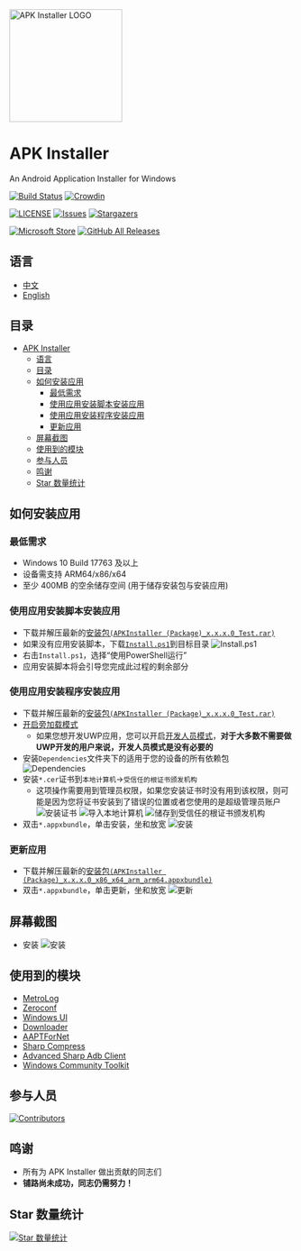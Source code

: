 <img alt="APK Installer LOGO" src="logo.png" width="200px"/>

# APK Installer
An Android Application Installer for Windows

[![Build Status](https://dev.azure.com/wherewhere/APK-Installer/_apis/build/status/Paving-Base.APK-Installer?branchName=main)](https://dev.azure.com/wherewhere/APK-Installer/_build/latest?definitionId=7&branchName=main "Build Status")
[![Crowdin](https://badges.crowdin.net/APKInstaller/localized.svg)](https://crowdin.com/project/APKInstaller "Crowdin")

[![LICENSE](https://img.shields.io/github/license/Paving-Base/APK-Installer.svg?label=License&style=flat-square)](https://github.com/Paving-Base/APK-Installer/blob/master/LICENSE "LICENSE")
[![Issues](https://img.shields.io/github/issues/Paving-Base/APK-Installer.svg?label=Issues&style=flat-square)](https://github.com/Paving-Base/APK-Installer/issues "Issues")
[![Stargazers](https://img.shields.io/github/stars/Paving-Base/APK-Installer.svg?label=Stars&style=flat-square)](https://github.com/Paving-Base/APK-Installer/stargazers "Stargazers")

[![Microsoft Store](https://img.shields.io/badge/download-%e4%b8%8b%e8%bd%bd-magenta.svg?label=Microsoft%20Store&logo=Microsoft&style=for-the-badge&color=11a2f8)](https://www.microsoft.com/store/apps/9P2JFQ43FPPG "Microsoft Store")
[![GitHub All Releases](https://img.shields.io/github/downloads/Paving-Base/APK-Installer/total.svg?label=DOWNLOAD&logo=github&style=for-the-badge)](https://github.com/Paving-Base/APK-Installer/releases/latest "GitHub All Releases")

## 语言
 - [中文](README.md)
 - [English](README.en-US.md)

## 目录
- [APK Installer](#apk-installer)
  - [语言](#语言)
  - [目录](#目录)
  - [如何安装应用](#如何安装应用)
    - [最低需求](#最低需求)
    - [使用应用安装脚本安装应用](#使用应用安装脚本安装应用)
    - [使用应用安装程序安装应用](#使用应用安装程序安装应用)
    - [更新应用](#更新应用)
  - [屏幕截图](#屏幕截图)
  - [使用到的模块](#使用到的模块)
  - [参与人员](#参与人员)
  - [鸣谢](#鸣谢)
  - [Star 数量统计](#star-数量统计)

## 如何安装应用
### 最低需求
- Windows 10 Build 17763 及以上
- 设备需支持 ARM64/x86/x64
- 至少 400MB 的空余储存空间 (用于储存安装包与安装应用)

### 使用应用安装脚本安装应用
- 下载并解压最新的[安装包`(APKInstaller (Package)_x.x.x.0_Test.rar)`](https://github.com/Paving-Base/APK-Installer/releases/latest "下载安装包")
- 如果没有应用安装脚本，下载[`Install.ps1`](Install.ps1)到目标目录
![Install.ps1](Images/Guides/Snipaste_2019-10-12_22-49-11.png)
- 右击`Install.ps1`，选择“使用PowerShell运行”
- 应用安装脚本将会引导您完成此过程的剩余部分

### 使用应用安装程序安装应用
- 下载并解压最新的[安装包`(APKInstaller (Package)_x.x.x.0_Test.rar)`](https://github.com/Paving-Base/APK-Installer/releases/latest "下载安装包")
- [开启旁加载模式](https://www.windowscentral.com/how-enable-windows-10-sideload-apps-outside-store)
  - 如果您想开发UWP应用，您可以开启[开发人员模式](https://docs.microsoft.com/zh-cn/windows/uwp/get-started/enable-your-device-for-development)，**对于大多数不需要做UWP开发的用户来说，开发人员模式是没有必要的**
- 安装`Dependencies`文件夹下的适用于您的设备的所有依赖包
![Dependencies](Images/Guides/Snipaste_2019-10-13_15-51-33.png)
- 安装`*.cer`证书到`本地计算机`→`受信任的根证书颁发机构`
  - 这项操作需要用到管理员权限，如果您安装证书时没有用到该权限，则可能是因为您将证书安装到了错误的位置或者您使用的是超级管理员账户
  ![安装证书](Images/Guides/Snipaste_2019-10-12_22-46-37.png)
  ![导入本地计算机](Images/Guides/Snipaste_2019-10-19_15-28-58.png)
  ![储存到受信任的根证书颁发机构](Images/Guides/Snipaste_2019-10-20_23-36-44.png)
- 双击`*.appxbundle`，单击安装，坐和放宽
![安装](Images/Guides/Snipaste_2019-10-13_12-42-40.png)

### 更新应用
- 下载并解压最新的[安装包`(APKInstaller (Package)_x.x.x.0_x86_x64_arm_arm64.appxbundle)`](https://github.com/Paving-Base/APK-Installer/releases/latest "下载安装包")
- 双击`*.appxbundle`，单击更新，坐和放宽
![更新](Images/Guides/Snipaste_2019-10-13_16-01-09.png)

## 屏幕截图
- 安装
![安装](Images/Screenshots/Snipaste_2021-10-22_21-00-14.png)

## 使用到的模块
- [MetroLog](https://github.com/roubachof/MetroLog "MetroLog")
- [Zeroconf](https://github.com/novotnyllc/Zeroconf "Zeroconf")
- [Windows UI](https://github.com/microsoft/microsoft-ui-xaml "Windows UI")
- [Downloader](https://github.com/bezzad/Downloader "Downloader")
- [AAPTForNet](https://github.com/canheo136/QuickLook.Plugin.ApkViewer "AAPTForNet")
- [Sharp Compress](https://github.com/adamhathcock/sharpcompress "Sharp Compress")
- [Advanced Sharp Adb Client](https://github.com/yungd1plomat/AdvancedSharpAdbClient "Advanced Sharp Adb Client")
- [Windows Community Toolkit](https://github.com/CommunityToolkit/WindowsCommunityToolkit "Windows Community Toolkit")

## 参与人员
[![Contributors](https://contrib.rocks/image?repo=Paving-Base/APK-Installer)](https://github.com/Paving-Base/APK-Installer/graphs/contributors)

## 鸣谢
- 所有为 APK Installer 做出贡献的同志们
- **铺路尚未成功，同志仍需努力！**

## Star 数量统计
[![Star 数量统计](https://starchart.cc/Paving-Base/APK-Installer.svg)](https://starchart.cc/Paving-Base/APK-Installer "Star 数量统计")
